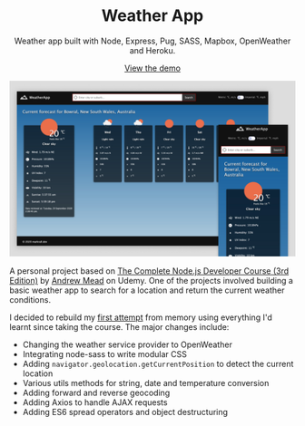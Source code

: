 <h1 align="center">Weather App</h1>

<p align="center">Weather app built with Node, Express, Pug, SASS, Mapbox, OpenWeather and Heroku.</p>

<p align="center"><a href="https://pure-citadel-53256.herokuapp.com/" title="Weather App demo" target="_blank">View the demo</a></p>

![demo](/public/images/cover.jpg?raw=true)

A personal project based on [The Complete Node.js Developer Course (3rd Edition)](https://www.udemy.com/course/the-complete-nodejs-developer-course-2/learn/lecture/13819540#overview) by [Andrew Mead](https://www.udemy.com/user/andrewmead/) on Udemy. One of the projects involved building a basic weather app to search for a location and return the current weather conditions.

I decided to rebuild my [first attempt](https://pbm-nodejs-weather-app.herokuapp.com/) from memory using everything I'd learnt since taking the course. The major changes include:

- Changing the weather service provider to OpenWeather
- Integrating node-sass to write modular CSS
- Adding `navigator.geolocation.getCurrentPosition` to detect the current location
- Various utils methods for string, date and temperature conversion
- Adding forward and reverse geocoding
- Adding Axios to handle AJAX requests
- Adding ES6 spread operators and object destructuring